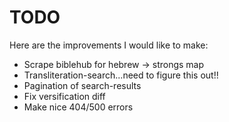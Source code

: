 # TODO
Here are the improvements I would like to make:
- Scrape biblehub for hebrew -> strongs map
- Transliteration-search...need to figure this out!!
- Pagination of search-results
- Fix versification diff
- Make nice 404/500 errors
